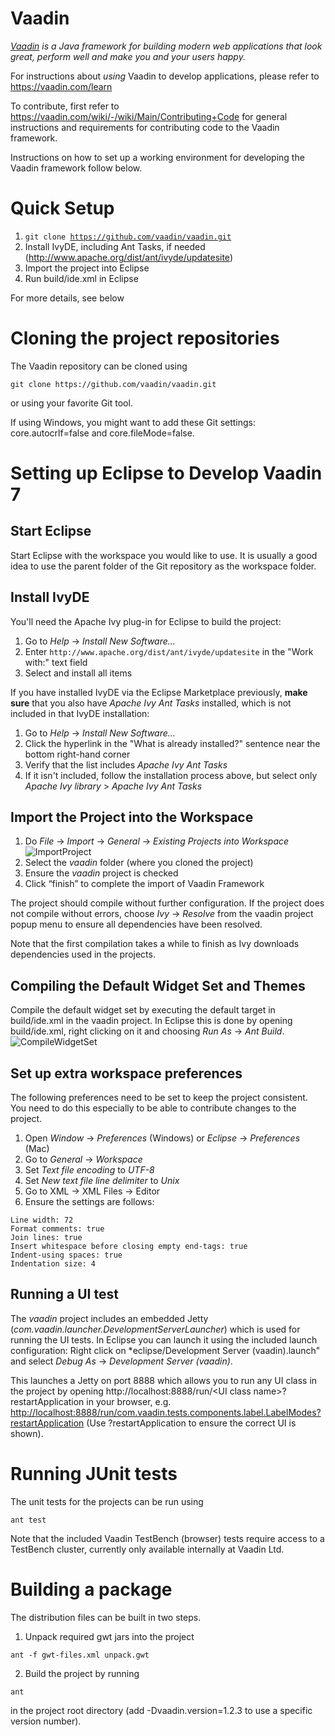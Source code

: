 Vaadin
======
*[Vaadin](https://vaadin.com) is a Java framework for building modern web applications that look great, perform well and make you and your users happy.*

For instructions about _using_ Vaadin to develop applications, please refer to
https://vaadin.com/learn

To contribute, first refer to https://vaadin.com/wiki/-/wiki/Main/Contributing+Code
for general instructions and requirements for contributing code to the Vaadin framework.

Instructions on how to set up a working environment for developing the Vaadin
framework follow below.

Quick Setup
======
1. <code>git clone https://github.com/vaadin/vaadin.git</code>
1. Install IvyDE, including Ant Tasks, if needed (http://www.apache.org/dist/ant/ivyde/updatesite)
1. Import the project into Eclipse
1. Run build/ide.xml in Eclipse

For more details, see below

Cloning the project repositories
======
The Vaadin repository can be cloned using
<pre><code>git clone https://github.com/vaadin/vaadin.git</code></pre>

or using your favorite Git tool.

If using Windows, you might want to add these Git settings: core.autocrlf=false and core.fileMode=false.

Setting up Eclipse to Develop Vaadin 7
=========

Start Eclipse
-------------
Start Eclipse with the workspace you would like to use. It is usually a good idea to use the parent folder of the Git repository as the workspace folder.

Install IvyDE
---------
You'll need the Apache Ivy plug-in for Eclipse to build the project:

1. Go to *Help* -> *Install New Software...*
1. Enter `http://www.apache.org/dist/ant/ivyde/updatesite` in the "Work with:" text field
1. Select and install all items

If you have installed IvyDE via the Eclipse Marketplace previously, **make sure** that you also have *Apache Ivy Ant Tasks* installed, which is not included in that IvyDE installation:

1. Go to *Help* -> *Install New Software...*
1. Click the hyperlink in the "What is already installed?" sentence near the bottom right-hand corner
1. Verify that the list includes *Apache Ivy Ant Tasks*
1. If it isn't included, follow the installation process above, but select only *Apache Ivy library* > *Apache Ivy Ant Tasks*


Import the Project into the Workspace
------------
1. Do *File* -> *Import* -> *General* -> *Existing Projects into Workspace*
![ImportProject](http://f.cl.ly/items/0G361519182v1z2T1o1O/Import.png "Import project")
1. Select the *vaadin* folder (where you cloned the project)
1. Ensure the *vaadin* project is checked
1. Click “finish” to complete the import of Vaadin Framework

The project should compile without further configuration. If the project does not compile without errors, choose *Ivy* -> *Resolve* from the vaadin project popup menu to ensure all dependencies have been resolved.

Note that the first compilation takes a while to finish as Ivy downloads dependencies used in the projects.

Compiling the Default Widget Set and Themes
--------
Compile the default widget set by executing the default target in build/ide.xml in the vaadin project.
In Eclipse this is done by opening build/ide.xml, right clicking on it and choosing *Run As* -> *Ant Build*.
![CompileWidgetSet](http://cl.ly/image/1R43162b282e/build.png "Compiling the Widget Set")

Set up extra workspace preferences
--------
The following preferences need to be set to keep the project consistent. You need to do this especially to be able to contribute changes to the project.

1. Open *Window* -> *Preferences* (Windows) or *Eclipse* -> *Preferences* (Mac)
1. Go to *General* ->  *Workspace*
 1. Set *Text file encoding* to *UTF-8*
 1. Set *New text file line delimiter* to *Unix*
1. Go to XML -> XML Files -> Editor
 1. Ensure the settings are follows:
<pre><code>Line width: 72
Format comments: true
Join lines: true
Insert whitespace before closing empty end-tags: true
Indent-using spaces: true
Indentation size: 4
</code></pre>

Running a UI test
------
The *vaadin* project includes an embedded Jetty (*com.vaadin.launcher.DevelopmentServerLauncher*) which is used for running the UI tests.
In Eclipse you can launch it using the included launch configuration: Right click on *eclipse/Development Server (vaadin).launch" and select *Debug As* -> *Development Server (vaadin)*.

This launches a Jetty on port 8888 which allows you to run any UI class in the project by opening http://localhost:8888/run/&lt;UI class name&gt;?restartApplication in your browser, e.g. [http://localhost:8888/run/com.vaadin.tests.components.label.LabelModes?restartApplication](http://localhost:8888/run/com.vaadin.tests.components.label.LabelModes?restartApplication) (Use ?restartApplication to ensure the correct UI is shown).

Running JUnit tests
=====
The unit tests for the projects can be run using
<pre><code>ant test</code></pre>

Note that the included Vaadin TestBench (browser) tests require access to a TestBench cluster, currently only available internally at Vaadin Ltd.

Building a package
=====
The distribution files can be built in two steps. 

1. Unpack required gwt jars into the project
<pre><code>ant -f gwt-files.xml unpack.gwt</code></pre>
2. Build the project by running
<pre><code>ant</code></pre>
in the project root directory (add -Dvaadin.version=1.2.3 to use a specific version number).
